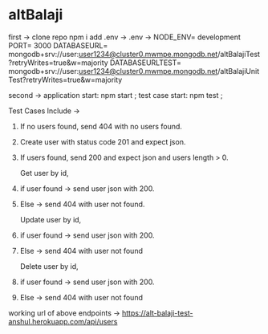 # altBalaji

first ->
clone repo
npm i
add .env ->
.env ->
NODE_ENV= development
PORT= 3000
DATABASEURL= mongodb+srv://user:user1234@cluster0.mwmpe.mongodb.net/altBalajiTest?retryWrites=true&w=majority
DATABASEURLTEST= mongodb+srv://user:user1234@cluster0.mwmpe.mongodb.net/altBalajiUnitTest?retryWrites=true&w=majority

second ->
application start: npm start ;
test case start: npm test ;

Test Cases Include ->

1. If no users found, send 404 with no users found.
2. Create user with status code 201 and expect json.
3. If users found, send 200 and expect json and users length > 0.

   Get user by id,

4. if user found -> send user json with 200.
5. Else -> send 404 with user not found.

   Update user by id,

6. if user found -> send user json with 200.
7. Else -> send 404 with user not found

   Delete user by id,

8. if user found -> send user json with 200.
9. Else -> send 404 with user not found

working url of above endpoints ->
https://alt-balaji-test-anshul.herokuapp.com/api/users
